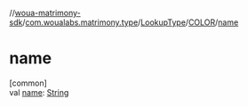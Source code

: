 //[woua-matrimony-sdk](../../../../index.md)/[com.woualabs.matrimony.type](../../index.md)/[LookupType](../index.md)/[COLOR](index.md)/[name](name.md)

# name

[common]\
val [name](name.md): [String](https://kotlinlang.org/api/latest/jvm/stdlib/kotlin/-string/index.html)

